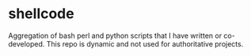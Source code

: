 shellcode
=========

Aggregation of bash perl and python scripts that I have written or co-developed.
This repo is dynamic and not used for authoritative projects.
